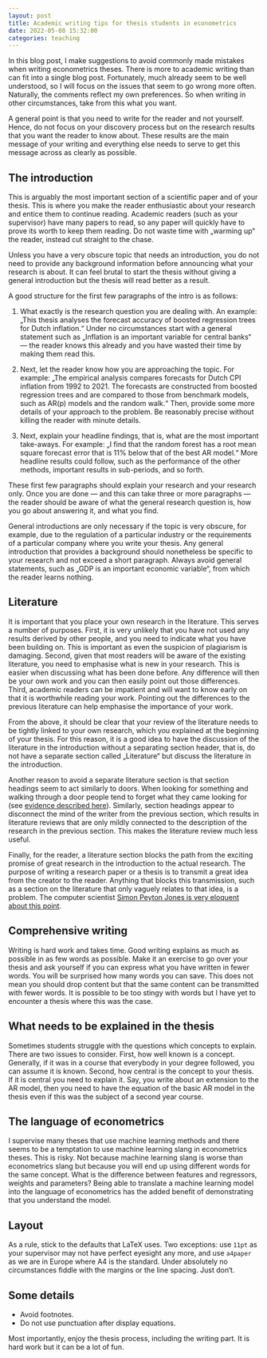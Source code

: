 ```yaml
---
layout: post
title: Academic writing tips for thesis students in econometrics
date: 2022-05-08 15:32:00
categories: teaching
---
```


In this blog post, I make suggestions to avoid commonly made mistakes when
writing econometrics theses. There is more to academic writing than can fit into
a single blog post. Fortunately, much already seem to be well understood, so I will
focus on the issues that seem to go wrong more often. Naturally, the comments
reflect my own preferences. So when writing in other circumstances, take from
this what you want.

A general point is that you need to write for the reader and not yourself.
Hence, do not focus on your discovery process but on the research results that
you want the reader to know about. These results are the main message of your
writing and everything else needs to serve to get this message across as clearly
as possible.

The introduction
----------------

This is arguably the most important section of a scientific paper and of your
thesis. This is where you make the reader enthusiastic about your research and
entice them to continue reading. Academic readers (such as your supervisor) have
many papers to read, so any paper will quickly have to prove its worth to keep
them reading. Do not waste time with „warming up“ the reader, instead cut
straight to the chase.

Unless you have a very obscure topic that needs an introduction, you do not
need to provide any background information before announcing what your research
is about. It can feel brutal to start the thesis without giving a general
introduction but the thesis will read better as a result.

A good structure for the first few paragraphs of the intro is as follows:

1. What exactly is the research question you are dealing with. An example: „This
thesis analyses the forecast accuracy of boosted regression trees for Dutch
inflation.“ Under no circumstances start with a general statement such as
„Inflation is an important variable for central banks“ — the reader knows this
already and you have wasted their time by making them read this.

2. Next, let the reader know how you are approaching the topic. For example:
 „The empirical analysis compares forecasts for Dutch CPI inflation from 1992
 to 2021. The forecasts are constructed from boosted regression trees and are
 compared to those from benchmark models, such as AR(p) models and the random walk.“ Then,
 provide some more details of your approach to the problem. Be reasonably precise
 without killing the reader with minute details.

3. Next, explain your headline findings, that is, what are the most important
take-aways. For example: „I find that the random forest has a root mean square
forecast error that is 11% below that of the best AR model.“ More headline
results could follow, such as the performance of the other methods, important
results in sub-periods, and so forth.

These first few paragraphs should explain your research and your research only.
Once you are done — and this can take three or more paragraphs — the reader
should be aware of what the general research question is, how you go about
answering it, and what you find.

General introductions are only necessary if the topic is very obscure, for
example, due to the regulation of a particular industry or the requirements of a
particular company where you write your thesis. Any general introduction that
provides a background should nonetheless be specific to your research and not exceed a short
paragraph. Always avoid general statements, such as „GDP is an important
economic variable“, from which the reader learns nothing.

Literature
----------

It is important that you place your own research in the literature. This serves
a number of purposes. First, it is very unlikely that you have not used any
results derived by other people, and you need to indicate what you have been
building on. This is important as even the suspicion of plagiarism is damaging.
Second, given that most readers will be aware of the existing literature, you
need to emphasise what is new in your research. This is easier when discussing
what has been done before. Any difference will then be your own work and you can
then easily point out those differences. Third, academic readers can be
impatient and will want to know early on that it is worthwhile reading your
work. Pointing out the differences to the previous literature can help emphasise
the importance of your work.

From the above, it should be clear that your review of the literature needs to
be tightly linked to your own research, which you explained at the beginning of
your thesis. For this reason, it is a good idea to have the discussion of the
literature in the introduction without a separating section header, that is, do
not have a separate section called „Literature“ but discuss the literature in
the introduction.

Another reason to avoid a separate literature section is that section headings
seem to act similarly to doors. When looking for something and walking through a
door people tend to forget what they came looking for (see [evidence described
here](https://www.livescience.com/17132-forget-walked-room-doorways-blame-study-finds.html)).
Similarly, section headings appear to disconnect the mind of the writer from the
previous section, which results in literature reviews that are only mildly
connected to the description of the research in the previous section. This makes
the literature review much less useful.

Finally, for the reader, a literature section blocks the path from the exciting
promise of great research in the introduction to the actual research. The
purpose of writing a research paper or a thesis is to transmit a great idea from
the creator to the reader. Anything that blocks this transmission, such as a
section on the literature that only vaguely relates to that idea, is a problem.
The computer scientist [Simon Peyton Jones is very eloquent about this point](https://youtu.be/WP-FkUaOcOM).

Comprehensive writing
---------------------

Writing is hard work and takes time. Good writing
explains as much as possible in as few words as possible. Make it an exercise to
go over your thesis and ask yourself if you can express what you have written in
fewer words. You will be surprised how many words you can save. This does not
mean you should drop content but that the same content can be transmitted with
fewer words. It is possible to be too stingy with words but I have yet to
encounter a thesis where this was the case.

What needs to be explained in the thesis
----------------------------------------

Sometimes students struggle with the questions which concepts to explain. There
are two issues to consider. First, how well known is a concept. Generally, if it
was in a course that everybody in your degree followed, you can assume it is
known. Second, how central is the  concept to your thesis. If it is central you
need to explain it. Say, you write about an extension to the AR model, then you
need to have the equation of the basic AR model in the thesis even if this was
the subject of a second year course.

The language of econometrics
----------------------------

I supervise many theses that use machine learning methods and there seems to be
a temptation to use machine learning slang in econometrics theses. This is
risky. Not because machine learning slang is worse than econometrics slang but
because you will end up using different words for the same concept. What is the
difference between features and regressors, weights and parameters? Being able
to translate a machine learning model into the language of econometrics has the
added benefit of demonstrating that you understand the model.

Layout
------

As a rule, stick to the defaults that LaTeX uses. Two exceptions: use `11pt` as
your supervisor may not have perfect eyesight any more, and use `a4paper` as we
are in Europe where A4 is the standard. Under absolutely no circumstances fiddle
with the margins or the line spacing. Just don‘t.

Some details
------------

- Avoid footnotes.
- Do not use punctuation after display equations.

Most importantly, enjoy the thesis process, including the writing part. It is
hard work but it can be a lot of fun.
